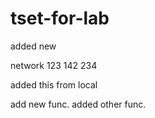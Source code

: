 # tset-for-lab

added new

network 
123
142
234

added this from local

add new func.
added other func.